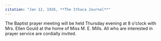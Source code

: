 ```yaml
---
citation: "Jan 12, 1926, **The Ithaca Journal**"
---
```

The Baptist prayer meeting will be held Thursday evening at 8 o'clock with Mrs. Ellen Gould at the home of Miss M. E. Mills. All who are interested in prayer service are cordially invited.